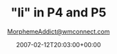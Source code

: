 ---
title: '"li" in P4 and P5'
posts: 3
hash: 't655'
author: 'MorphemeAddict@wmconnect.com'
date: 2007-02-12T20:03:00+00:00
sources:
  - http://forums.tokipona.org/viewtopic.php%3Ft=655.html
---
